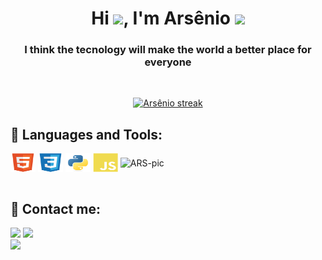 <h1 align="center">Hi <img src="https://raw.githubusercontent.com/MartinHeinz/MartinHeinz/master/wave.gif" width="30px">, I'm Arsênio <img src="https://images.emojiterra.com/google/noto-emoji/v2.034/128px/1f1e7-1f1f7.png" width="30px"></h1>
<h3 align="center">I think the tecnology will make the world a better place for everyone</h3>
<br />
<p align="center">
    <a href="https://github.com/ArsenioMendes">
        <img title="🔥 Get streak stats for your profile at git.io/streak-stats" alt="Arsênio streak" src="https://github-readme-streak-stats.herokuapp.com?user=ArsenioMendes&theme=python-dark&border_radius=5"/>
    </a>
</p>

## 🚀 Languages and Tools:
<div>
  <img align="center" alt="ARS-HTML" height="30" width="40" src="https://raw.githubusercontent.com/devicons/devicon/master/icons/html5/html5-original.svg">
  <img align="center" alt="ARS-CSS" height="30" width="40" src="https://raw.githubusercontent.com/devicons/devicon/master/icons/css3/css3-original.svg">
  <img align="center" alt="ARS-Python" height="30" width="40" src="https://raw.githubusercontent.com/devicons/devicon/master/icons/python/python-original.svg">
  <img align="center" alt="ARS-Js" height="30" width="40" src="https://raw.githubusercontent.com/devicons/devicon/master/icons/javascript/javascript-plain.svg">
  <img align="center" alt="ARS-pic" height="30" width="40" src="https://www.logo.wine/a/logo/SAP_SE/SAP_SE-Logo.wine.svg">
</div>
<br/>
<h2> 🤳 Contact me:</h2>
<div>
    <a href="https://www.instagram.com/mendes_ars/" target="_blank"><img src="https://img.shields.io/badge/Instagram-E4405F?style=for-the-         badge&logo=instagram&logoColor=white" width="100px"></a>
    <a href="https://www.linkedin.com/in/ars%C3%AAniomendes/" target="_blank"><img src="https://img.shields.io/badge/LinkedIn-0077B5?style=for-the-badge&logo=linkedin&logoColor=white" width="100px"></a>
</div>

<div>
    <img src="https://raw.githubusercontent.com/trinib/trinib/82213791fa9ff58d3ca768ddd6de2489ec23ffca/images/footer.svg">
</div>
